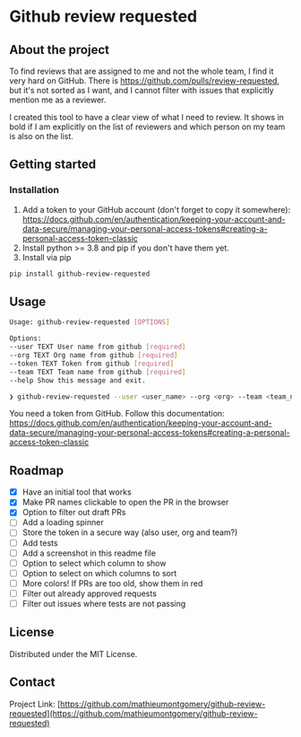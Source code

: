 # Github review requested

## About the project
To find reviews that are assigned to me and not the whole team, I find it very hard on GitHub. There is https://github.com/pulls/review-requested, but it's not sorted as I want, and I cannot filter with issues that explicitly mention me as a reviewer.

I created this tool to have a clear view of what I need to review. It shows in bold if I am explicitly on the list of reviewers and which person on my team is also on the list.

## Getting started

### Installation

1. Add a token to your GitHub account (don't forget to copy it somewhere): https://docs.github.com/en/authentication/keeping-your-account-and-data-secure/managing-your-personal-access-tokens#creating-a-personal-access-token-classic
2. Install python >= 3.8 and pip if you don't have them yet.
3. Install via pip
```sh
pip install github-review-requested
```

<!-- USAGE EXAMPLES -->
## Usage
```bash
Usage: github-review-requested [OPTIONS]

Options:
--user TEXT User name from github [required]
--org TEXT Org name from github [required]
--token TEXT Token from github [required]
--team TEXT Team name from github [required]
--help Show this message and exit.

❯ github-review-requested --user <user_name> --org <org> --team <team_name> --token <token>
```

You need a token from GitHub. Follow this documentation: https://docs.github.com/en/authentication/keeping-your-account-and-data-secure/managing-your-personal-access-tokens#creating-a-personal-access-token-classic

<!-- ROADMAP -->
## Roadmap
- [x] Have an initial tool that works
- [x] Make PR names clickable to open the PR in the browser
- [x] Option to filter out draft PRs
- [ ] Add a loading spinner
- [ ] Store the token in a secure way (also user, org and team?)
- [ ] Add tests
- [ ] Add a screenshot in this readme file
- [ ] Option to select which column to show
- [ ] Option to select on which columns to sort
- [ ] More colors! If PRs are too old, show them in red
- [ ] Filter out already approved requests
- [ ] Filter out issues where tests are not passing

<!-- LICENSE -->
## License

Distributed under the MIT License.

<!-- CONTACT -->
## Contact
Project Link: [https://github.com/mathieumontgomery/github-review-requested](https://github.com/mathieumontgomery/github-review-requested)

<!-- MARKDOWN LINKS & IMAGES -->
<!-- https://www.markdownguide.org/basic-syntax/#reference-style-links -->